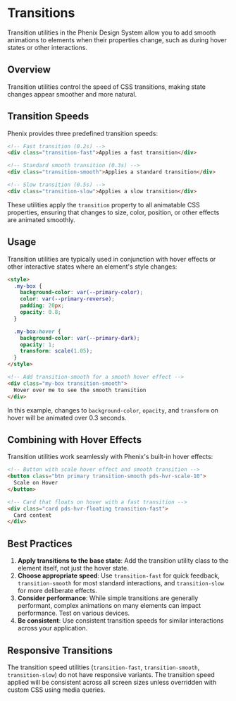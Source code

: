 # Transitions

Transition utilities in the Phenix Design System allow you to add smooth animations to elements when their properties change, such as during hover states or other interactions.

## Overview

Transition utilities control the speed of CSS transitions, making state changes appear smoother and more natural.

## Transition Speeds

Phenix provides three predefined transition speeds:

```html
<!-- Fast transition (0.2s) -->
<div class="transition-fast">Applies a fast transition</div>

<!-- Standard smooth transition (0.3s) -->
<div class="transition-smooth">Applies a standard transition</div>

<!-- Slow transition (0.5s) -->
<div class="transition-slow">Applies a slow transition</div>
```

These utilities apply the `transition` property to all animatable CSS properties, ensuring that changes to size, color, position, or other effects are animated smoothly.

## Usage

Transition utilities are typically used in conjunction with hover effects or other interactive states where an element's style changes:

```html
<style>
  .my-box {
    background-color: var(--primary-color);
    color: var(--primary-reverse);
    padding: 20px;
    opacity: 0.8;
  }

  .my-box:hover {
    background-color: var(--primary-dark);
    opacity: 1;
    transform: scale(1.05);
  }
</style>

<!-- Add transition-smooth for a smooth hover effect -->
<div class="my-box transition-smooth">
  Hover over me to see the smooth transition
</div>
```

In this example, changes to `background-color`, `opacity`, and `transform` on hover will be animated over 0.3 seconds.

## Combining with Hover Effects

Transition utilities work seamlessly with Phenix's built-in hover effects:

```html
<!-- Button with scale hover effect and smooth transition -->
<button class="btn primary transition-smooth pds-hvr-scale-10">
  Scale on Hover
</button>

<!-- Card that floats on hover with a fast transition -->
<div class="card pds-hvr-floating transition-fast">
  Card content
</div>
```

## Best Practices

1.  **Apply transitions to the base state**: Add the transition utility class to the element itself, not just the hover state.
2.  **Choose appropriate speed**: Use `transition-fast` for quick feedback, `transition-smooth` for most standard interactions, and `transition-slow` for more deliberate effects.
3.  **Consider performance**: While simple transitions are generally performant, complex animations on many elements can impact performance. Test on various devices.
4.  **Be consistent**: Use consistent transition speeds for similar interactions across your application.

## Responsive Transitions

The transition speed utilities (`transition-fast`, `transition-smooth`, `transition-slow`) do not have responsive variants. The transition speed applied will be consistent across all screen sizes unless overridden with custom CSS using media queries. 